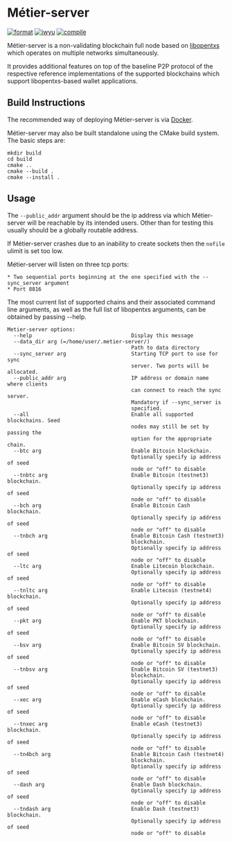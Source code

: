 # Métier-server

[![format](https://github.com/open-transactions/metier-server/workflows/format/badge.svg)](https://github.com/Open-Transactions/metier-server/actions)
[![iwyu](https://github.com/open-transactions/metier-server/workflows/iwyu/badge.svg)](https://github.com/Open-Transactions/metier-server/actions)
[![compile](https://github.com/open-transactions/metier-server/workflows/compile/badge.svg)](https://github.com/Open-Transactions/metier-server/actions)

Métier-server is a non-validating blockchain full node based on [libopentxs](https://github.com/Open-Transactions/opentxs) which operates on multiple networks simultaneously.

It provides additional features on top of the baseline P2P protocol of the respective reference implementations of the supported blockchains which support libopentxs-based wallet applications.

## Build Instructions

The recommended way of deploying Métier-server is via [Docker](tools/docker).

Métier-server may also be built standalone using the CMake build system. The basic steps are:

    mkdir build
    cd build
    cmake ..
    cmake --build .
    cmake --install .

## Usage

The ```--public_addr``` argument should be the ip address via which Métier-server will be reachable by its intended users. Other than for testing this usually should be a globally routable address.

If Métier-server crashes due to an inability to create sockets then the ```nofile``` ulimit is set too low.

Métier-server will listen on three tcp ports:

    * Two sequential ports beginning at the one specified with the --sync_server argument
    * Port 8816

The most current list of supported chains and their associated command line arguments, as well as the full list of libopentxs arguments, can be obtained by passing --help.


```
Metier-server options:
  --help                                Display this message
  --data_dir arg (=/home/user/.metier-server/)
                                        Path to data directory
  --sync_server arg                     Starting TCP port to use for sync
                                        server. Two ports will be allocated.
  --public_addr arg                     IP address or domain name where clients
                                        can connect to reach the sync server.
                                        Mandatory if --sync_server is
                                        specified.
  --all                                 Enable all supported blockchains. Seed
                                        nodes may still be set by passing the
                                        option for the appropriate chain.
  --btc arg                             Enable Bitcoin blockchain.
                                        Optionally specify ip address of seed
                                        node or "off" to disable
  --tnbtc arg                           Enable Bitcoin (testnet3) blockchain.
                                        Optionally specify ip address of seed
                                        node or "off" to disable
  --bch arg                             Enable Bitcoin Cash blockchain.
                                        Optionally specify ip address of seed
                                        node or "off" to disable
  --tnbch arg                           Enable Bitcoin Cash (testnet3)
                                        blockchain.
                                        Optionally specify ip address of seed
                                        node or "off" to disable
  --ltc arg                             Enable Litecoin blockchain.
                                        Optionally specify ip address of seed
                                        node or "off" to disable
  --tnltc arg                           Enable Litecoin (testnet4) blockchain.
                                        Optionally specify ip address of seed
                                        node or "off" to disable
  --pkt arg                             Enable PKT blockchain.
                                        Optionally specify ip address of seed
                                        node or "off" to disable
  --bsv arg                             Enable Bitcoin SV blockchain.
                                        Optionally specify ip address of seed
                                        node or "off" to disable
  --tnbsv arg                           Enable Bitcoin SV (testnet3)
                                        blockchain.
                                        Optionally specify ip address of seed
                                        node or "off" to disable
  --xec arg                             Enable eCash blockchain.
                                        Optionally specify ip address of seed
                                        node or "off" to disable
  --tnxec arg                           Enable eCash (testnet3) blockchain.
                                        Optionally specify ip address of seed
                                        node or "off" to disable
  --tn4bch arg                          Enable Bitcoin Cash (testnet4)
                                        blockchain.
                                        Optionally specify ip address of seed
                                        node or "off" to disable
  --dash arg                            Enable Dash blockchain.
                                        Optionally specify ip address of seed
                                        node or "off" to disable
  --tndash arg                          Enable Dash (testnet3) blockchain.
                                        Optionally specify ip address of seed
                                        node or "off" to disable
```
